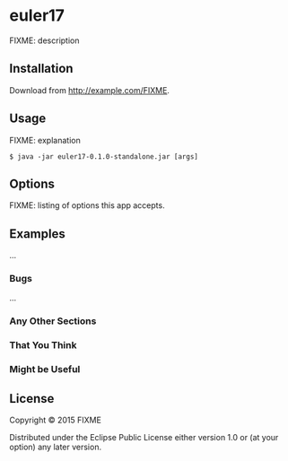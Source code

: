 # euler17

FIXME: description

## Installation

Download from http://example.com/FIXME.

## Usage

FIXME: explanation

    $ java -jar euler17-0.1.0-standalone.jar [args]

## Options

FIXME: listing of options this app accepts.

## Examples

...

### Bugs

...

### Any Other Sections
### That You Think
### Might be Useful

## License

Copyright © 2015 FIXME

Distributed under the Eclipse Public License either version 1.0 or (at
your option) any later version.
